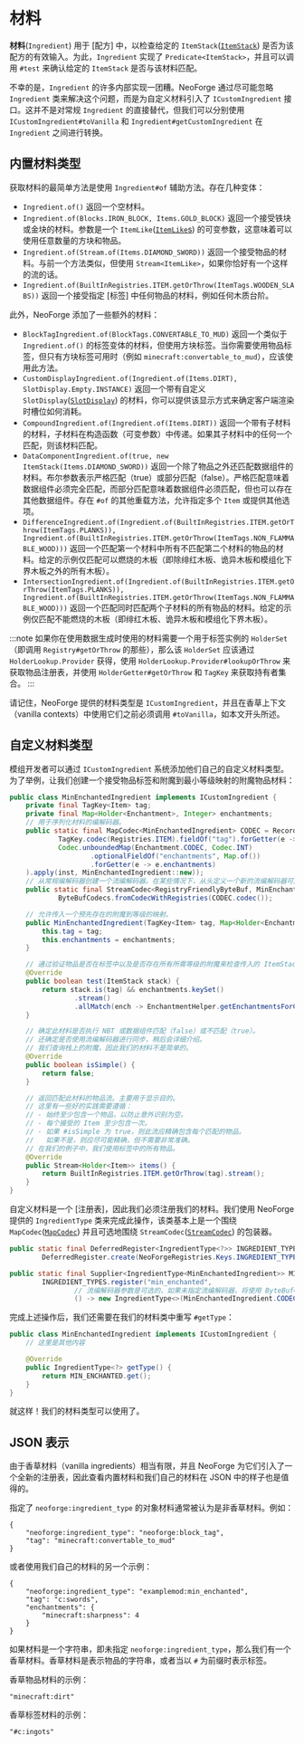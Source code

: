 # 材料

**材料**(`Ingredient`) 用于 [配方] 中，以检查给定的 ``ItemStack``([`ItemStack`][itemstack]) 是否为该配方的有效输入。为此，``Ingredient`` 实现了 ``Predicate<ItemStack>``，并且可以调用 ``#test`` 来确认给定的 ``ItemStack`` 是否与该材料匹配。

不幸的是，``Ingredient`` 的许多内部实现一团糟。NeoForge 通过尽可能忽略 ``Ingredient`` 类来解决这个问题，而是为自定义材料引入了 ``ICustomIngredient`` 接口。这并不是对常规 ``Ingredient`` 的直接替代，但我们可以分别使用 ``ICustomIngredient#toVanilla`` 和 ``Ingredient#getCustomIngredient`` 在 ``Ingredient`` 之间进行转换。

## 内置材料类型

获取材料的最简单方法是使用 ``Ingredient#of`` 辅助方法。存在几种变体：

- ``Ingredient.of()`` 返回一个空材料。
- ``Ingredient.of(Blocks.IRON_BLOCK, Items.GOLD_BLOCK)`` 返回一个接受铁块或金块的材料。参数是一个 ``ItemLike``([`ItemLike`s][itemlike]) 的可变参数，这意味着可以使用任意数量的方块和物品。
- ``Ingredient.of(Stream.of(Items.DIAMOND_SWORD))`` 返回一个接受物品的材料。与前一个方法类似，但使用 ``Stream<ItemLike>``，如果你恰好有一个这样的流的话。
- ``Ingredient.of(BuiltInRegistries.ITEM.getOrThrow(ItemTags.WOODEN_SLABS))`` 返回一个接受指定 [标签] 中任何物品的材料，例如任何木质台阶。

此外，NeoForge 添加了一些额外的材料：

- ``BlockTagIngredient.of(BlockTags.CONVERTABLE_TO_MUD)`` 返回一个类似于 ``Ingredient.of()`` 的标签变体的材料，但使用方块标签。当你需要使用物品标签，但只有方块标签可用时（例如 ``minecraft:convertable_to_mud``），应该使用此方法。
- ``CustomDisplayIngredient.of(Ingredient.of(Items.DIRT), SlotDisplay.Empty.INSTANCE)`` 返回一个带有自定义 ``SlotDisplay``([`SlotDisplay`][slotdisplay]) 的材料，你可以提供该显示方式来确定客户端渲染时槽位如何消耗。
- ``CompoundIngredient.of(Ingredient.of(Items.DIRT))`` 返回一个带有子材料的材料，子材料在构造函数（可变参数）中传递。如果其子材料中的任何一个匹配，则该材料匹配。
- ``DataComponentIngredient.of(true, new ItemStack(Items.DIAMOND_SWORD))`` 返回一个除了物品之外还匹配数据组件的材料。布尔参数表示严格匹配（true）或部分匹配（false）。严格匹配意味着数据组件必须完全匹配，而部分匹配意味着数据组件必须匹配，但也可以存在其他数据组件。存在 ``#of`` 的其他重载方法，允许指定多个 ``Item`` 或提供其他选项。
- ``DifferenceIngredient.of(Ingredient.of(BuiltInRegistries.ITEM.getOrThrow(ItemTags.PLANKS)), Ingredient.of(BuiltInRegistries.ITEM.getOrThrow(ItemTags.NON_FLAMMABLE_WOOD)))`` 返回一个匹配第一个材料中所有不匹配第二个材料的物品的材料。给定的示例仅匹配可以燃烧的木板（即除绯红木板、诡异木板和模组化下界木板之外的所有木板）。
- ``IntersectionIngredient.of(Ingredient.of(BuiltInRegistries.ITEM.getOrThrow(ItemTags.PLANKS)), Ingredient.of(BuiltInRegistries.ITEM.getOrThrow(ItemTags.NON_FLAMMABLE_WOOD)))`` 返回一个匹配同时匹配两个子材料的所有物品的材料。给定的示例仅匹配不能燃烧的木板（即绯红木板、诡异木板和模组化下界木板）。

:::note
如果你在使用数据生成时使用的材料需要一个用于标签实例的 ``HolderSet``（即调用 ``Registry#getOrThrow`` 的那些），那么该 ``HolderSet`` 应该通过 ``HolderLookup.Provider`` 获得，使用 ``HolderLookup.Provider#lookupOrThrow`` 来获取物品注册表，并使用 ``HolderGetter#getOrThrow`` 和 ``TagKey`` 来获取持有者集合。
:::

请记住，NeoForge 提供的材料类型是 ``ICustomIngredient``，并且在香草上下文（vanilla contexts）中使用它们之前必须调用 ``#toVanilla``，如本文开头所述。

## 自定义材料类型

模组开发者可以通过 ``ICustomIngredient`` 系统添加他们自己的自定义材料类型。为了举例，让我们创建一个接受物品标签和附魔到最小等级映射的附魔物品材料：

```java
public class MinEnchantedIngredient implements ICustomIngredient {
    private final TagKey<Item> tag;
    private final Map<Holder<Enchantment>, Integer> enchantments;
    // 用于序列化材料的编解码器。
    public static final MapCodec<MinEnchantedIngredient> CODEC = RecordCodecBuilder.mapCodec(inst -> inst.group(
            TagKey.codec(Registries.ITEM).fieldOf("tag").forGetter(e -> e.tag),
            Codec.unboundedMap(Enchantment.CODEC, Codec.INT)
                    .optionalFieldOf("enchantments", Map.of())
                    .forGetter(e -> e.enchantments)
    ).apply(inst, MinEnchantedIngredient::new));
    // 从常规编解码器创建一个流编解码器。在某些情况下，从头定义一个新的流编解码器可能是有意义的。
    public static final StreamCodec<RegistryFriendlyByteBuf, MinEnchantedIngredient> STREAM_CODEC =
            ByteBufCodecs.fromCodecWithRegistries(CODEC.codec());

    // 允许传入一个预先存在的附魔到等级的映射。
    public MinEnchantedIngredient(TagKey<Item> tag, Map<Holder<Enchantment>, Integer> enchantments) {
        this.tag = tag;
        this.enchantments = enchantments;
    }

    // 通过验证物品是否在标签中以及是否存在所有所需等级的附魔来检查传入的 ItemStack 是否匹配我们的材料。
    @Override
    public boolean test(ItemStack stack) {
        return stack.is(tag) && enchantments.keySet()
                .stream()
                .allMatch(ench -> EnchantmentHelper.getEnchantmentsForCrafting(stack).getLevel(ench) >= enchantments.get(ench));
    }

    // 确定此材料是否执行 NBT 或数据组件匹配（false）或不匹配（true）。
    // 还确定是否使用流编解码器进行同步，稍后会详细介绍。
    // 我们查询栈上的附魔，因此我们的材料不是简单的。
    @Override
    public boolean isSimple() {
        return false;
    }

    // 返回匹配此材料的物品流。主要用于显示目的。
    // 这里有一些好的实践需要遵循：
    // - 始终至少包含一个物品，以防止意外识别为空。
    // - 每个接受的 Item 至少包含一次。
    // - 如果 #isSimple 为 true，则此流应精确包含每个匹配的物品。
    //   如果不是，则应尽可能精确，但不需要非常准确。
    // 在我们的例子中，我们使用标签中的所有物品。
    @Override
    public Stream<Holder<Item>> items() {
        return BuiltInRegistries.ITEM.getOrThrow(tag).stream();
    }
}
```

自定义材料是一个 [注册表]，因此我们必须注册我们的材料。我们使用 NeoForge 提供的 ``IngredientType`` 类来完成此操作，该类基本上是一个围绕 ``MapCodec``([`MapCodec`][codec]) 并且可选地围绕 ``StreamCodec``([`StreamCodec`][streamcodec]) 的包装器。

```java
public static final DeferredRegister<IngredientType<?>> INGREDIENT_TYPES =
        DeferredRegister.create(NeoForgeRegistries.Keys.INGREDIENT_TYPE, ExampleMod.MOD_ID);

public static final Supplier<IngredientType<MinEnchantedIngredient>> MIN_ENCHANTED =
        INGREDIENT_TYPES.register("min_enchanted",
                // 流编解码器参数是可选的，如果未指定流编解码器，将使用 ByteBufCodecs#fromCodec 或 #fromCodecWithRegistries 从编解码器创建一个流编解码器。
                () -> new IngredientType<>(MinEnchantedIngredient.CODEC, MinEnchantedIngredient.STREAM_CODEC));
```

完成上述操作后，我们还需要在我们的材料类中重写 ``#getType``：

```java
public class MinEnchantedIngredient implements ICustomIngredient {
    // 这里是其他内容

    @Override    
    public IngredientType<?> getType() {
        return MIN_ENCHANTED.get();
    }
}
```

就这样！我们的材料类型可以使用了。

## JSON 表示

由于香草材料（vanilla ingredients）相当有限，并且 NeoForge 为它们引入了一个全新的注册表，因此查看内置材料和我们自己的材料在 JSON 中的样子也是值得的。

指定了 ``neoforge:ingredient_type`` 的对象材料通常被认为是非香草材料。例如：

```json5
{
    "neoforge:ingredient_type": "neoforge:block_tag",
    "tag": "minecraft:convertable_to_mud"
}
```

或者使用我们自己的材料的另一个示例：

```json5
{
    "neoforge:ingredient_type": "examplemod:min_enchanted",
    "tag": "c:swords",
    "enchantments": {
        "minecraft:sharpness": 4
    }
}
```

如果材料是一个字符串，即未指定 ``neoforge:ingredient_type``，那么我们有一个香草材料。香草材料是表示物品的字符串，或者当以 ``#`` 为前缀时表示标签。

香草物品材料的示例：

```json5
"minecraft:dirt"
```

香草标签材料的示例：

```json5
"#c:ingots"
```

[codec]: ../../../datastorage/codecs.md
[itemlike]: ../../../items/index.md#itemlike
[itemstack]: ../../../items/index.md#itemstacks
[recipes]: index.md
[registry]: ../../../concepts/registries.md
[slotdisplay]: index.md#slot-displays
[streamcodec]: ../../../networking/streamcodecs.md
[tag]: ../tags.md